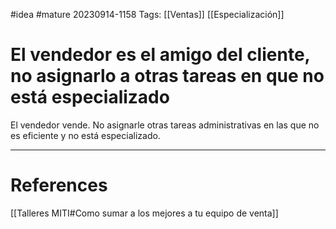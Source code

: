 #idea #mature
20230914-1158
Tags:  [[Ventas]] [[Especialización]]

# El vendedor es el amigo del cliente, no asignarlo a otras tareas en que no está especializado

El vendedor vende. No asignarle otras tareas administrativas en las que no es eficiente y no está especializado.

---
# References

[[Talleres MITI#Como sumar a los mejores a tu equipo de venta]]

